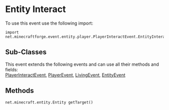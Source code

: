 # Entity Interact

To use this event use the following import:
```groovy:no-line-numbers
import net.minecraftforge.event.entity.player.PlayerInteractEvent.EntityInteract
```

## Sub-Classes
This event extends the following events and can use all their methods and fields: <br>
[PlayerInteractEvent](player_interact_event.md), [PlayerEvent](../player_event/player_event.md), [LivingEvent](../living_event/living_event.md), [EntityEvent](../entity_event/entity_event.md)

## Methods
```groovy:no-line-numbers
net.minecraft.entity.Entity getTarget()
```
